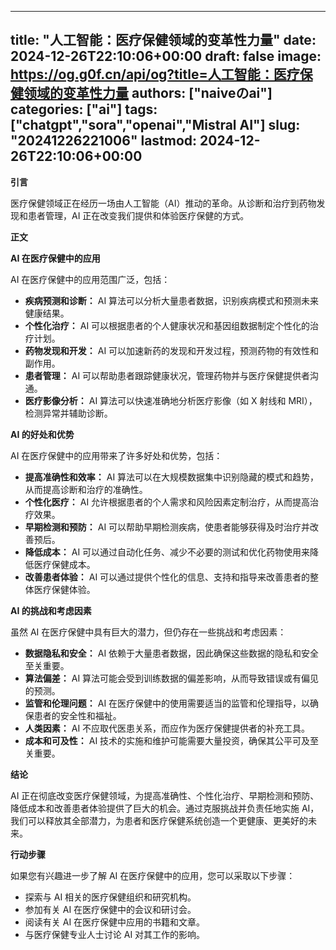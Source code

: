 
---
title: "人工智能：医疗保健领域的变革性力量"
date: 2024-12-26T22:10:06+00:00
draft: false
image: https://og.g0f.cn/api/og?title=人工智能：医疗保健领域的变革性力量
authors: ["naiveのai"]
categories: ["ai"]
tags: ["chatgpt","sora","openai","Mistral AI"]
slug: "20241226221006"
lastmod: 2024-12-26T22:10:06+00:00
---
**引言**

医疗保健领域正在经历一场由人工智能（AI）推动的革命。从诊断和治疗到药物发现和患者管理，AI 正在改变我们提供和体验医疗保健的方式。

**正文**

**AI 在医疗保健中的应用**

AI 在医疗保健中的应用范围广泛，包括：

- **疾病预测和诊断：** AI 算法可以分析大量患者数据，识别疾病模式和预测未来健康结果。
- **个性化治疗：** AI 可以根据患者的个人健康状况和基因组数据制定个性化的治疗计划。
- **药物发现和开发：** AI 可以加速新药的发现和开发过程，预测药物的有效性和副作用。
- **患者管理：** AI 可以帮助患者跟踪健康状况，管理药物并与医疗保健提供者沟通。
- **医疗影像分析：** AI 算法可以快速准确地分析医疗影像（如 X 射线和 MRI），检测异常并辅助诊断。

**AI 的好处和优势**

AI 在医疗保健中的应用带来了许多好处和优势，包括：

- **提高准确性和效率：** AI 算法可以在大规模数据集中识别隐藏的模式和趋势，从而提高诊断和治疗的准确性。
- **个性化医疗：** AI 允许根据患者的个人需求和风险因素定制治疗，从而提高治疗效果。
- **早期检测和预防：** AI 可以帮助早期检测疾病，使患者能够获得及时治疗并改善预后。
- **降低成本：** AI 可以通过自动化任务、减少不必要的测试和优化药物使用来降低医疗保健成本。
- **改善患者体验：** AI 可以通过提供个性化的信息、支持和指导来改善患者的整体医疗保健体验。

**AI 的挑战和考虑因素**

虽然 AI 在医疗保健中具有巨大的潜力，但仍存在一些挑战和考虑因素：

- **数据隐私和安全：** AI 依赖于大量患者数据，因此确保这些数据的隐私和安全至关重要。
- **算法偏差：** AI 算法可能会受到训练数据的偏差影响，从而导致错误或有偏见的预测。
- **监管和伦理问题：** AI 在医疗保健中的使用需要适当的监管和伦理指导，以确保患者的安全性和福祉。
- **人类因素：** AI 不应取代医患关系，而应作为医疗保健提供者的补充工具。
- **成本和可及性：** AI 技术的实施和维护可能需要大量投资，确保其公平可及至关重要。

**结论**

AI 正在彻底改变医疗保健领域，为提高准确性、个性化治疗、早期检测和预防、降低成本和改善患者体验提供了巨大的机会。通过克服挑战并负责任地实施 AI，我们可以释放其全部潜力，为患者和医疗保健系统创造一个更健康、更美好的未来。

**行动步骤**

如果您有兴趣进一步了解 AI 在医疗保健中的应用，您可以采取以下步骤：

- 探索与 AI 相关的医疗保健组织和研究机构。
- 参加有关 AI 在医疗保健中的会议和研讨会。
- 阅读有关 AI 在医疗保健中应用的书籍和文章。
- 与医疗保健专业人士讨论 AI 对其工作的影响。